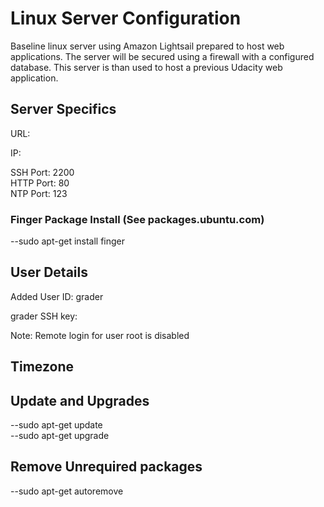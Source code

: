 ﻿# Linux Server Configuration

Baseline linux server using Amazon Lightsail prepared to host web applications.
The server will be secured using a firewall with a configured database.
This server is than used to host a previous Udacity web application.

## Server Specifics

URL: <br/>

IP: <br/>

SSH Port: 2200 <br/>
HTTP Port: 80 <br/>
NTP Port: 123 <br/>

### Finger Package Install (See packages.ubuntu.com)

--sudo apt-get install finger

## User Details

Added User ID: grader <br/>

grader SSH key: <br/>

Note: Remote login for user root is disabled

## Timezone

## Update and Upgrades

--sudo apt-get update <br/>
--sudo apt-get upgrade

## Remove Unrequired packages

--sudo apt-get autoremove












